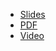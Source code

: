 * [Slides](https://docs.google.com/presentation/d/1uiTD3ZIEd6K7iZ1DFCTSlfBr_XAz46BeN6mVZ7qfudU)
* [PDF](2021-01-19--CNCF_TOC-Open_Explainer.pdf)
* [Video](https://youtu.be/EPfJbjs8D-I?t=380)
